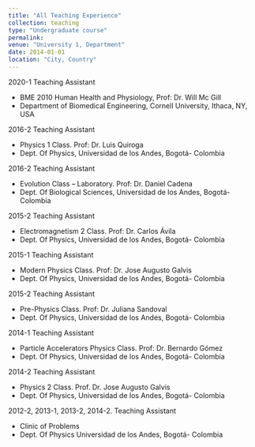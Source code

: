 ```yaml
---
title: "All Teaching Experience"
collection: teaching
type: "Undergraduate course"
permalink: 
venue: "University 1, Department"
date: 2014-01-01
location: "City, Country"
---
```



2020-1 Teaching Assistant
 * BME 2010 Human Health and Physiology, Prof: Dr. Will Mc Gill
 * Department of Biomedical Engineering, Cornell University, Ithaca, NY, USA

2016-2 Teaching Assistant 
 * Physics 1 Class. Prof: Dr. Luis Quiroga
 * Dept. Of Physics, Universidad de los Andes, Bogotá- Colombia

2016-2 Teaching Assistant 
 * Evolution Class – Laboratory. Prof: Dr. Daniel Cadena
 * Dept. Of Biological Sciences, Universidad de los Andes, Bogotá- Colombia

2015-2 Teaching Assistant 
 * Electromagnetism 2 Class. Prof: Dr. Carlos Ávila
 * Dept. Of Physics, Universidad de los Andes, Bogotá- Colombia

2015-1 Teaching Assistant 
 * Modern Physics Class. Prof: Dr. Jose Augusto Galvis
 * Dept. Of Physics, Universidad de los Andes, Bogotá- Colombia
 
2015-2 Teaching Assistant 
 * Pre-Physics Class. Prof: Dr. Juliana Sandoval
 * Dept. Of Physics, Universidad de los Andes, Bogotá- Colombia

2014-1 Teaching Assistant 
 * Particle Accelerators Physics Class. Prof: Dr. Bernardo Gómez
 * Dept. Of Physics, Universidad de los Andes, Bogotá- Colombia

2014-2 Teaching Assistant 
 * Physics 2 Class. Prof. Dr. Jose Augusto Galvis
 * Dept. Of Physics, Universidad de los Andes, Bogotá- Colombia

2012-2, 2013-1, 2013-2, 2014-2. Teaching Assistant 
 * Clinic of Problems
 * Dept. Of Physics Universidad de los Andes, Bogotá- Colombia